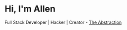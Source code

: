 # Hi, I'm Allen

Full Stack Developer | Hacker | Creator - [The Abstraction](https://github.com/abstractionhere)


<!--
![GitHub followers](https://img.shields.io/github/followers/allenabraham777?label=Github&logo=Github&style=flat-square) ![Twitter Follow](https://img.shields.io/twitter/follow/allenabraham777?color=blue&label=Twitter&logo=twitter&style=flat-square)
**allenabraham777/allenabraham777** is a ✨ _special_ ✨ repository because its `README.md` (this file) appears on your GitHub profile.

Here are some ideas to get you started:

- 🔭 I’m currently working on ...
- 🌱 I’m currently learning ...
- 👯 I’m looking to collaborate on ...
- 🤔 I’m looking for help with ...
- 💬 Ask me about ...
- 📫 How to reach me: ...
- 😄 Pronouns: ...
- ⚡ Fun fact: ...
-->
<!-- [![Donate](https://img.shields.io/badge/Support-%24-blue)](https://www.paypal.me/allenabraham777)
-->
